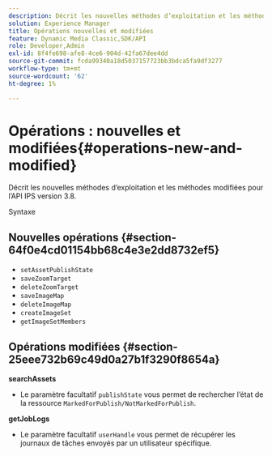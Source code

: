 ```yaml
---
description: Décrit les nouvelles méthodes d’exploitation et les méthodes modifiées pour l’API IPS version 3.8.
solution: Experience Manager
title: Opérations nouvelles et modifiées
feature: Dynamic Media Classic,SDK/API
role: Developer,Admin
exl-id: 8f4fe698-afe8-4ce6-904d-42fa67dee4dd
source-git-commit: fcda99340a18d5037157723bb3bdca5fa9df3277
workflow-type: tm+mt
source-wordcount: '62'
ht-degree: 1%

---
```


# Opérations : nouvelles et modifiées{#operations-new-and-modified}

Décrit les nouvelles méthodes d’exploitation et les méthodes modifiées pour l’API IPS version 3.8.

Syntaxe

## Nouvelles opérations {#section-64f0e4cd01154bb68c4e3e2dd8732ef5}

* `setAssetPublishState`
* `saveZoomTarget`
* `deleteZoomTarget`
* `saveImageMap`
* `deleteImageMap`
* `createImageSet`
* `getImageSetMembers`

## Opérations modifiées {#section-25eee732b69c49d0a27b1f3290f8654a}

**searchAssets**

* Le paramètre facultatif `publishState` vous permet de rechercher l’état de la ressource `MarkedForPublish/NotMarkedForPublish`.

**getJobLogs**

* Le paramètre facultatif `userHandle` vous permet de récupérer les journaux de tâches envoyés par un utilisateur spécifique.
